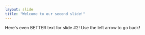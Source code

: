 ```yaml
---
layout: slide
title: "Welcome to our second slide!"
---
```

Here's even BETTER text for slide #2!
Use the left arrow to go back!